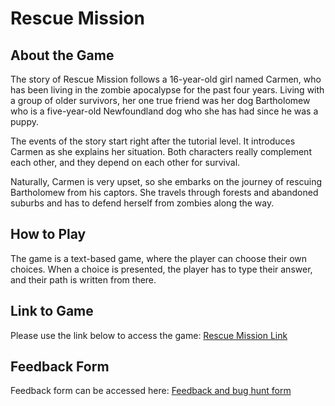 # Rescue Mission

## About the Game
The story of Rescue Mission follows a 16-year-old girl named Carmen, who has been living in the zombie apocalypse for the past four years. Living with a group of older survivors, her one true friend was her dog Bartholomew who is a five-year-old Newfoundland dog who she has had since he was a puppy.

The events of the story start right after the tutorial level. It introduces Carmen as she explains her situation. Both characters really complement each other, and they depend on each other for survival.

Naturally, Carmen is very upset, so she embarks on the journey of    rescuing Bartholomew from his captors. She travels through forests and abandoned suburbs and has to defend herself from zombies along the way.

## How to Play
The game is a text-based game, where the player can choose their own choices. When a choice is presented, the player has to type their answer, and their path is written from there.

## Link to Game
Please use the link below to access the game:
[Rescue Mission Link](my_game.exe)

## Feedback Form
Feedback form can be accessed here:
[Feedback and bug hunt form](https://docs.google.com/forms/d/e/1FAIpQLSdKIEghH0KKO8rBWKptgf6fJ3eu_FqKu6sKYALlvuuafre2vw/viewform?usp=sf_link)
